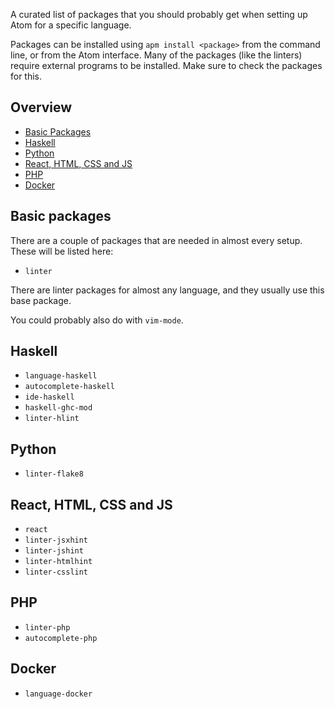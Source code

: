 A curated list of packages that you should probably get when setting up Atom for a specific language.

Packages can be installed using `apm install <package>` from the command line, or from the Atom interface. Many of the packages (like the linters) require external programs to be installed. Make sure to check the packages for this.


## Overview

* [Basic Packages](#basic-packages)
* [Haskell](#haskell)
* [Python](#python)
* [React, HTML, CSS and JS](#react-html-css-and-js)
* [PHP](#php)
* [Docker](#docker)


## Basic packages
There are a couple of packages that are needed in almost every setup. These will be listed here:

* `linter`

There are linter packages for almost any language, and they usually use this base package.

You could probably also do with `vim-mode`.


## Haskell

* `language-haskell`
* `autocomplete-haskell`
* `ide-haskell`
* `haskell-ghc-mod`
* `linter-hlint`


## Python

* `linter-flake8`


## React, HTML, CSS and JS

* `react`
* `linter-jsxhint`
* `linter-jshint`
* `linter-htmlhint`
* `linter-csslint`


## PHP

* `linter-php`
* `autocomplete-php`


## Docker

* `language-docker`
